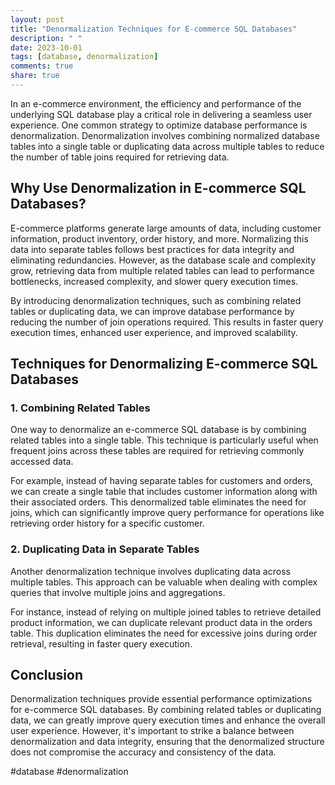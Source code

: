 ```yaml
---
layout: post
title: "Denormalization Techniques for E-commerce SQL Databases"
description: " "
date: 2023-10-01
tags: [database, denormalization]
comments: true
share: true
---
```


In an e-commerce environment, the efficiency and performance of the underlying SQL database play a critical role in delivering a seamless user experience. One common strategy to optimize database performance is denormalization. Denormalization involves combining normalized database tables into a single table or duplicating data across multiple tables to reduce the number of table joins required for retrieving data.

## Why Use Denormalization in E-commerce SQL Databases?

E-commerce platforms generate large amounts of data, including customer information, product inventory, order history, and more. Normalizing this data into separate tables follows best practices for data integrity and eliminating redundancies. However, as the database scale and complexity grow, retrieving data from multiple related tables can lead to performance bottlenecks, increased complexity, and slower query execution times.

By introducing denormalization techniques, such as combining related tables or duplicating data, we can improve database performance by reducing the number of join operations required. This results in faster query execution times, enhanced user experience, and improved scalability.

## Techniques for Denormalizing E-commerce SQL Databases

### 1. Combining Related Tables

One way to denormalize an e-commerce SQL database is by combining related tables into a single table. This technique is particularly useful when frequent joins across these tables are required for retrieving commonly accessed data.

For example, instead of having separate tables for customers and orders, we can create a single table that includes customer information along with their associated orders. This denormalized table eliminates the need for joins, which can significantly improve query performance for operations like retrieving order history for a specific customer.

### 2. Duplicating Data in Separate Tables

Another denormalization technique involves duplicating data across multiple tables. This approach can be valuable when dealing with complex queries that involve multiple joins and aggregations.

For instance, instead of relying on multiple joined tables to retrieve detailed product information, we can duplicate relevant product data in the orders table. This duplication eliminates the need for excessive joins during order retrieval, resulting in faster query execution.

## Conclusion

Denormalization techniques provide essential performance optimizations for e-commerce SQL databases. By combining related tables or duplicating data, we can greatly improve query execution times and enhance the overall user experience. However, it's important to strike a balance between denormalization and data integrity, ensuring that the denormalized structure does not compromise the accuracy and consistency of the data.

#database #denormalization